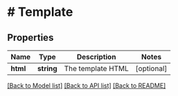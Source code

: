 # # Template

## Properties

Name | Type | Description | Notes
------------ | ------------- | ------------- | -------------
**html** | **string** | The template HTML | [optional]

[[Back to Model list]](../../README.md#models) [[Back to API list]](../../README.md#endpoints) [[Back to README]](../../README.md)
